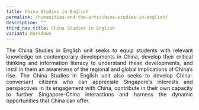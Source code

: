 ```yaml
---
title: China Studies in English
permalink: /humanities-and-the-arts/china-studies-in-english/
description: ""
third_nav_title: China Studies in English
variant: markdown
---
```

<p align="justify">
The China Studies in English unit seeks to equip students with relevant knowledge on contemporary developments in China, develop their critical thinking and information literacy to understand these developments, and instil in them an awareness of the regional and global implications of China’s rise. The China Studies in English unit also seeks to develop China-conversant citizens who can appreciate Singapore’s interests and perspectives in its engagement with China, contribute in their own capacity to further Singapore-China interactions and harness the dynamic opportunities that China can offer.
</p>